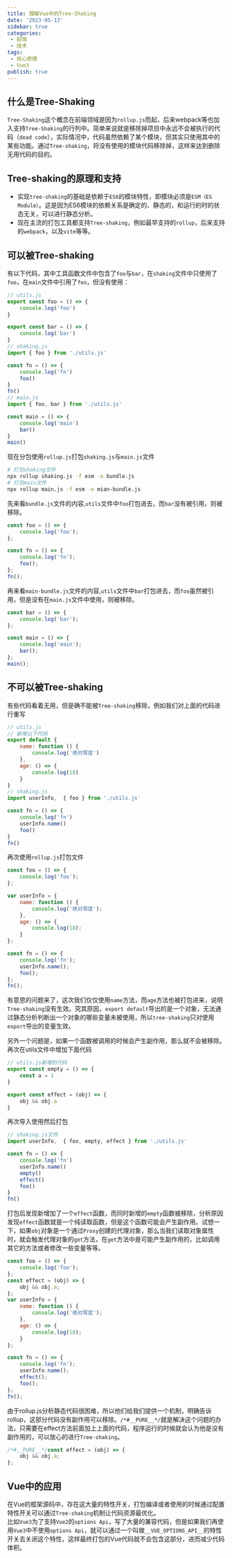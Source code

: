 ```yaml
---
title: 理解Vue中的Tree-Shaking
date: '2023-05-13'
sidebar: true
categories:
 - 前端
 - 技术
tags:
 - 核心原理
 - Vue3
publish: true
---
```


<!-- more -->
## 什么是Tree-Shaking

`Tree-Shaking`这个概念在前端领域是因为`rollup.js`而起，后来webpack等也加入支持`Tree-Shaking`的行列中。简单来说就是移除掉项目中永远不会被执行的代码（`dead code`），实际情况中，代码虽然依赖了某个模块，但其实只使用其中的某些功能。通过`Tree-shaking`，将没有使用的模块代码移除掉，这样来达到删除无用代码的目的。

## Tree-shaking的原理和支持

- 实现`tree-shaking`的基础是依赖于`ES6`的模块特性，即模块必须是`ESM（ES Module）`。这是因为ES6模块的依赖关系是确定的、静态的，和运行的时的状态无关，可以进行静态分析。
- 现在主流的打包工具都支持`Tree-shaking`，例如最早支持的`rollup`，后来支持的`webpack`，以及`vite`等等。

## 可以被Tree-shaking

有以下代码，其中工具函数文件中包含了`foo`与`bar`，在`shaking`文件中只使用了`foo`，在`main`文件中引用了`foo`，但没有使用：

```js
// utils.js
export const foo = () => {
    console.log('foo')
}

export const bar = () => {
    console.log('bar')
}
// shaking.js
import { foo } from './utils.js'

const fn = () => {
    console.log('fn')
    foo()
}
fn()
// main.js
import { foo, bar } from './utils.js'

const main = () => {
    console.log('main')
    bar()
}
main()
```

现在分包使用`rollup.js`打包`shaking.js`与`main.js`文件

```sh
# 打包shaking文件
npx rollup shaking.js -f esm -o bundle.js
# 打包main文件
npx rollup main.js -f esm -o mian-bundle.js
```

先来看`bundle.js`文件的内容,`utils`文件中`foo`打包进去，而`bar`没有被引用，则被移除。

```js
const foo = () => {
    console.log('foo');
};

const fn = () => {
    console.log('fn');
    foo();
};
fn();
```

再来看`main-bundle.js`文件的内容,`utils`文件中`bar`打包进去，而`foo`虽然被引用，但是没有在`main.js`文件中使用，则被移除。

```js
const bar = () => {
    console.log('bar');
};

const main = () => {
    console.log('main');
    bar();
};
main();

```

## 不可以被Tree-shaking

有些代码看着无用，但是确不能被`Tree-shaking`移除，例如我们对上面的代码进行重写

```js
// utils.js
// 新增以下代码
export default {
    name: function () {
        console.log('绝对零度')
    },
    age: () => {
        console.log(18)
    }
}
// shaking.js
import userInfo,  { foo } from './utils.js'

const fn = () => {
    console.log('fn')
    userInfo.name()
    foo()
}
fn()
```

再次使用`rollup.js`打包文件

```js
const foo = () => {
    console.log('foo');
};

var userInfo = {
    name: function () {
        console.log('绝对零度');
    },
    age: () => {
        console.log(18);
    }
};

const fn = () => {
    console.log('fn');
    userInfo.name();
    foo();
};
fn();
```

有意思的问题来了，这次我们仅仅使用`name`方法，而`age`方法也被打包进来，说明`Tree-shaking`没有生效。究其原因，`export default`导出的是一个对象，无法通过静态分析判断出一个对象的哪些变量未被使用，所以`tree-shaking`只对使用`export`导出的变量生效。

另外一个问题是，如果一个函数被调用的时候会产生副作用，那么就不会被移除。再次在utils文件中增加下面代码

```js
// utils.js新增的代码
export const empty = () => {
    const a = 1
}

export const effect = (obj) => {
    obj && obj.a
}
```

再次导入使用然后打包

```js
// shaking.js文件
import userInfo,  { foo, empty, effect } from './utils.js'

const fn = () => {
    console.log('fn')
    userInfo.name()
    empty()
    effect()
    foo()
}
fn()
```

打包后发现新增加了一个`effect`函数，而同时新增的`empty`函数被移除，分析原因发现`effect`函数就是一个纯读取函数，但是这个函数可能会产生副作用。试想一下，如果`obj`对象是一个通过`Proxy`创建的代理对象，那么当我们读取对象属性时，就会触发代理对象的`get`方法，在`get`方法中是可能产生副作用的，比如调用其它的方法或者修改一些变量等等。

```js
const foo = () => {
    console.log('foo');
};
const effect = (obj) => {
    obj && obj.a;
};
var userInfo = {
    name: function () {
        console.log('绝对零度');
    },
    age: () => {
        console.log(18);
    }
};

const fn = () => {
    console.log('fn');
    userInfo.name();
    effect();
    foo();
};
fn();
```

由于rollup.js分析静态代码很困难，所以他们给我们提供一个机制，明确告诉rollup，这部分代码没有副作用可以移除。`/*#__PURE__*/`就是解决这个问题的办法，只需要在effect方法前面加上上面的代码，程序运行的时候就会认为他是没有副作用的，可以放心的进行`Tree-shaking`。

```js
/*#__PURE__*/const effect = (obj) => {
    obj && obj.a;
};
```

## Vue中的应用

在Vue的框架源码中，存在这大量的特性开关，打包编译或者使用的时候通过配置特性开关可以通过`Tree-shaking`机制让代码资源最优化。\
比如`Vue3`为了支持`Vue2`的`options Api`，写了大量的兼容代码，但是如果我们再使用`Vue3`中不使用`options Api`，就可以通过一个叫做`__VUE_OPTIONS_API__`的特性开关去关闭这个特性，这样最终打包的Vue代码就不会包含这部分，进而减少代码体积。
